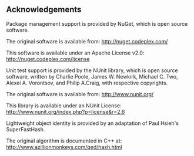 ## Acknowledgements
Package management support is provided by NuGet, which is open source software.

The original software is available from:
  http://nuget.codeplex.com/

This software is available under an Apache License v2.0:
  http://nuget.codeplex.com/license

Unit test support is provided by the NUnit library, which is open source software, written by Charlie Poole, James W. Newkirk, Michael C. Two, Alexei A. Vorontsov, and Philip A.Craig, with respective copyrights.

The original software is available from:
  http://www.nunit.org/

This library is available under an NUnit License:
  http://www.nunit.org/index.php?p=license&r=2.6

Lightweight object identity is provided by an adaptation of Paul Hsieh's SuperFastHash.

The original algorithm is documented in C++ at:
  http://www.azillionmonkeys.com/qed/hash.html
